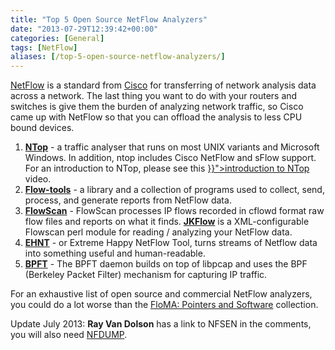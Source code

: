 ```yaml
---
title: "Top 5 Open Source NetFlow Analyzers"
date: "2013-07-29T12:39:42+00:00"
categories: [General]
tags: [NetFlow]
aliases: [/top-5-open-source-netflow-analyzers/]
---
```


<a href="https://en.wikipedia.org/wiki/NetFlow">NetFlow</a> is a standard from <a href="http://www.cisco.com/en/US/products/ps6601/products_ios_protocol_group_home.html">Cisco</a> for transferring of network analysis data across a network. The last thing you want to do with your routers and switches is give them the burden of analyzing network traffic, so Cisco came up with NetFlow so that you can offload the analysis to less CPU bound devices.
<ol>
 	<li><strong><a href="http://www.ntop.org/">NTop</a></strong> - a traffic analyser that runs on most UNIX variants and Microsoft Windows. In addition, ntop includes Cisco NetFlow and sFlow support. For an introduction to NTop, please see this <a href="{{< ref "/posts/heads-up-introduction-to-ntop-video.md" >}}">introduction to NTop</a> video.</li>
 	<li><a href="http://code.google.com/p/flow-tools/"><strong>Flow-tools</strong></a> - a library and a collection of programs used to collect, send, process, and generate reports from NetFlow data.</li>
 	<li><a href="http://pages.cs.wisc.edu/~plonka/FlowScan/"><strong>FlowScan</strong></a> - FlowScan processes IP flows recorded in cflowd format raw flow files and reports on what it finds. <a href="http://jkflow.sourceforge.net/"><strong>JKFlow</strong></a> is a XML-configurable Flowscan perl module for reading / analyzing your NetFlow data.</li>
 	<li><strong><a href="http://ehnt.sourceforge.net/">EHNT</a></strong> - or Extreme Happy NetFlow Tool, turns streams of Netflow data into something useful and human-readable.</li>
 	<li><strong><a href="http://bpft4.sourceforge.net/">BPFT</a></strong> - The BPFT daemon builds on top of libpcap and uses the BPF (Berkeley Packet Filter) mechanism for capturing IP traffic.</li>
</ol>
For an exhaustive list of open source and commercial NetFlow analyzers, you could do a lot worse than the <a href="http://www.switch.ch/network/projects/completed/TF-NGN/floma/software.html">FloMA: Pointers and Software</a> collection.

Update July 2013: <strong>Ray Van Dolson</strong> has a link to NFSEN in the comments, you will also need <a href="http://nfdump.sourceforge.net/">NFDUMP</a>.
